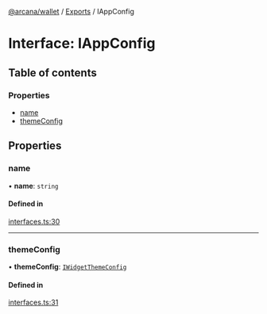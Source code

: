 [@arcana/wallet](../README.md) / [Exports](../modules.md) / IAppConfig

# Interface: IAppConfig

## Table of contents

### Properties

- [name](IAppConfig.md#name)
- [themeConfig](IAppConfig.md#themeconfig)

## Properties

### name

• **name**: `string`

#### Defined in

[interfaces.ts:30](https://github.com/arcana-network/wallet/blob/e97339a/src/interfaces.ts#L30)

---

### themeConfig

• **themeConfig**: [`IWidgetThemeConfig`](IWidgetThemeConfig.md)

#### Defined in

[interfaces.ts:31](https://github.com/arcana-network/wallet/blob/e97339a/src/interfaces.ts#L31)
